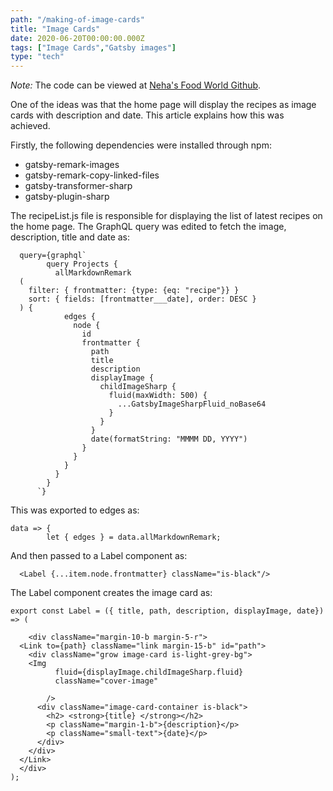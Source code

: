 ```yaml
---
path: "/making-of-image-cards"
title: "Image Cards"
date: 2020-06-20T00:00:00.000Z
tags: ["Image Cards","Gatsby images"]
type: "tech"
---
```

*Note:* The code can be viewed at <a href="https://github.com/NehaDadhich/nehasFoodWorld" target="_blank" rel="noopener noreferrer" class="link">  Neha's Food World Github</a>.

One of the ideas was that the home page will display the recipes as image cards with description and date. This article explains how this was achieved.

Firstly, the following dependencies were installed through npm:
- gatsby-remark-images
- gatsby-remark-copy-linked-files
- gatsby-transformer-sharp
- gatsby-plugin-sharp

The recipeList.js file is responsible for displaying the list of latest recipes on the home page. The GraphQL query was edited to fetch the image, description, title and date as:

```Javascript{numberLines: true}
  query={graphql`
        query Projects {
          allMarkdownRemark
  (
    filter: { frontmatter: {type: {eq: "recipe"}} }
    sort: { fields: [frontmatter___date], order: DESC }
  ) {
            edges {
              node {
                id
                frontmatter {
                  path
                  title
                  description
                  displayImage {
                    childImageSharp {
                      fluid(maxWidth: 500) {
                        ...GatsbyImageSharpFluid_noBase64
                      }
                    }
                  }
                  date(formatString: "MMMM DD, YYYY")
                }
              }
            }
          }
        }
      `} 
```
This was exported to edges as:

```Javascript{numberLines: true}
data => {
        let { edges } = data.allMarkdownRemark;
```

And then passed to a Label component as: 

```Javascript{numberLines: true}
  <Label {...item.node.frontmatter} className="is-black"/>
```

The Label component creates the image card as: 

```Javascript{numberLines: true}
export const Label = ({ title, path, description, displayImage, date}) => (
  
    <div className="margin-10-b margin-5-r">
  <Link to={path} className="link margin-15-b" id="path">
    <div className="grow image-card is-light-grey-bg">
    <Img
          fluid={displayImage.childImageSharp.fluid}
          className="cover-image"
          
        />
      <div className="image-card-container is-black">
        <h2> <strong>{title} </strong></h2> 
        <p className="margin-1-b">{description}</p>
        <p className="small-text">{date}</p>
      </div>
    </div>
  </Link>
  </div>
);
```
